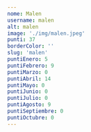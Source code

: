 ```yaml
---
nome: Malen
username: malen
alt: malen
image: './img/malen.jpeg'
punti: 37
borderColor: ''
slug: 'malen'
puntiEnero: 5
puntiFebrero: 9
puntiMarzo: 0
puntiAbril: 14
puntiMayo: 0
puntiJunio: 0
puntiJulio: 0
puntiAgosto: 9
puntiSeptiembre: 0
puntiOctubre: 0
---
```

